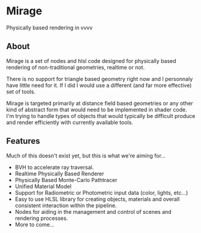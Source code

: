 # Mirage
Physically based rendering in vvvv

## About
Mirage is a set of nodes and hlsl code designed for physically based rendering of non-traditional geometries, realtime or not.

There is no support for triangle based geometry right now and I personnaly have little need for it.  If I did I would use a different (and far more effective) set of tools.

Mirage is targeted primarily at distance field based geometries or any other kind of abstract form that would need to be implemented in shader code.  I'm trying to handle types of objects that would typically be difficult produce and render efficiently with currently available tools.

## Features
Much of this doesn't exist yet, but this is what we're aiming for...
+ BVH to accelerate ray traversal.
+ Realtime Physically Based Renderer
+ Physically Based Monte-Carlo Pathtracer
+ Unified Material Model
+ Support for Radiometric or Photometric input data (color, lights, etc...)
+ Easy to use HLSL library for creating objects, materials and overall consistent interaction within the pipeline.
+ Nodes for aiding in the management and control of scenes and rendering processes.
+ More to come...